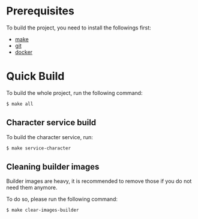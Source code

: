 # Prerequisites
To build the project, you need to install the followings first:
- [make](https://www.gnu.org/software/make/)
- [git](https://git-scm.com/)
- [docker](https://www.docker.com/)

# Quick Build
To build the whole project, run the following command:
```bash
$ make all
```

## Character service build
To build the character service, run:
```bash
$ make service-character
```

## Cleaning builder images
Builder images are heavy, it is recommended to remove those if you do not need 
them anymore.

To do so, please run the following command:
```bash
$ make clear-images-builder
```
